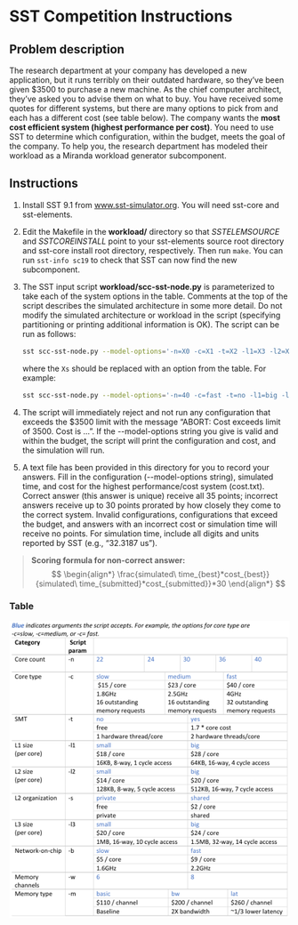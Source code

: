 # SST Competition Instructions

## Problem description

The research department at your company has developed a new application, but it runs terribly on their outdated hardware, so they’ve been given $3500 to purchase a new machine. As the chief computer architect, they’ve asked you to advise them on what to buy. You have received some quotes for different systems, but there are many options to pick from and each has a different cost (see table below). The company wants the **most cost efficient system (highest performance per cost)**. You need to use SST to determine which configuration, within the budget, meets the goal of the company. To help you, the research department has modeled their workload as a Miranda workload generator subcomponent.

## Instructions

1. Install SST 9.1 from www.sst-simulator.org. You will need sst-core and sst-elements.
2. Edit the Makefile in the **workload/** directory so that *SSTELEMSOURCE* and *SSTCOREINSTALL* point to your sst-elements source root directory and sst-core install root directory, respectively. Then run `make`. You can run `sst-info sc19` to check that SST can now find the new subcomponent.

3. The SST input script **workload/scc-sst-node.py** is parameterized to take each of the system options in the table. Comments at the top of the script describes the simulated architecture in some more detail. Do not modify the simulated architecture or workload in the script (specifying partitioning or printing additional information is OK). The script can be run as follows:

   ```bash
   sst scc-sst-node.py --model-options='-n=X0 -c=X1 -t=X2 -l1=X3 -l2=X4 -s=X5 -l3=X6 -b=X7 -w=X8 -m=X9'
   ```

   where the `Xs` should be replaced with an option from the table. For example:

   ```bash
   sst scc-sst-node.py --model-options='-n=40 -c=fast -t=no -l1=big -l2=small -s=private -l3=small -w=6 -b=slow -m=basic'
   ```

4. The script will immediately reject and not run any configuration that exceeds the $3500 limit with the message “ABORT: Cost exceeds limit of 3500. Cost is ...”. If the --model-options string you give is valid and within the budget, the script will print the configuration and cost, and the simulation will run.
5. A text file has been provided in this directory for you to record your answers. Fill in the configuration (--model-options string), simulated time, and cost for the highest performance/cost system (cost.txt). Correct answer (this answer is unique) receive all 35 points; incorrect answers receive up to 30 points prorated by how closely they come to the correct system. Invalid configurations, configurations that exceed the budget, and answers with an incorrect cost or simulation time will receive no points. For simulation time, include all digits and units reported by SST (e.g., “32.3187 us”).

> **Scoring formula for non-correct answer:**
> $$
\begin{align*}
\frac{simulated\ time_{best}*cost_{best}}{simulated\ time_{submitted}*cost_{submitted}}*30
\end{align*}
$$

### Table


![images](https://github.com/NTHU-SC/SST/blob/main/sc20-training/Screenshot_2019-12-20_16-09-30.png)

